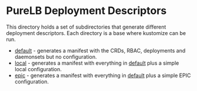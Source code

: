 # PureLB Deployment Descriptors

This directory holds a set of subdirectories that generate different deployment descriptors.
Each directory is a base where kustomize can be run.

* [default](default) - generates a manifest with the CRDs, RBAC, deployments and daemonsets but no configuration.
* [local](local) - generates a manifest with everything in [default](default) plus a simple local configuration.
* [epic](epic) - generates a manifest with everything in [default](default) plus a simple EPIC configuration.
